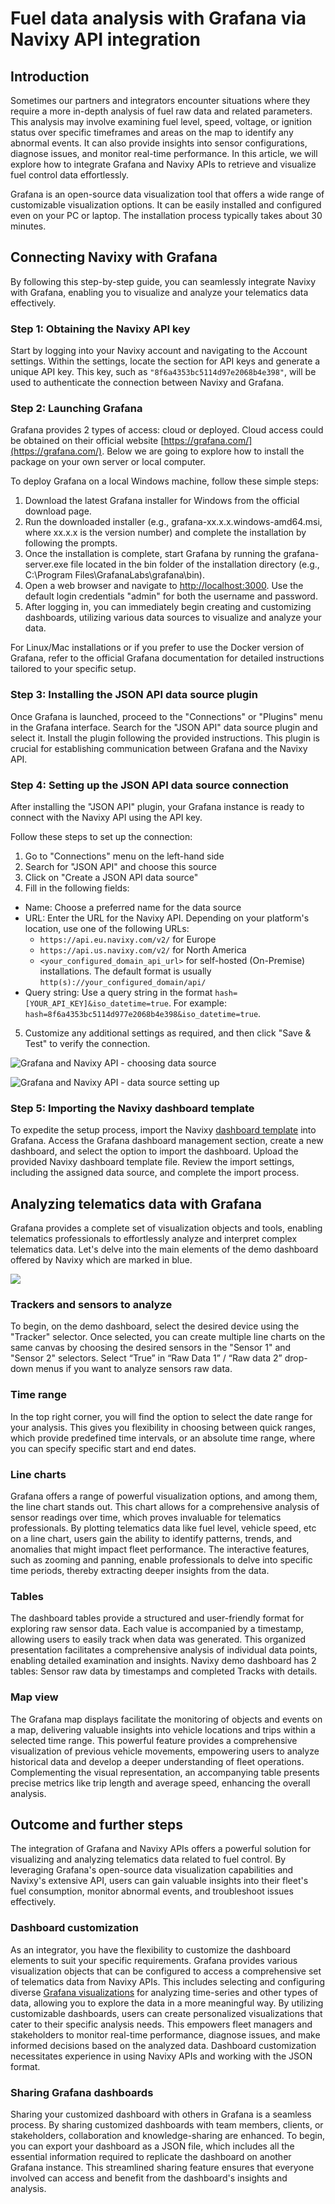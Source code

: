 # Fuel data analysis with Grafana via Navixy API integration

## Introduction

Sometimes our partners and integrators encounter situations where they require a more in-depth analysis of fuel raw data and related parameters. This analysis may involve examining fuel level, speed, voltage, or ignition status over specific timeframes and areas on the map to identify any abnormal events. It can also provide insights into sensor configurations, diagnose issues, and monitor real-time performance. In this article, we will explore how to integrate Grafana and Navixy APIs to retrieve and visualize fuel control data effortlessly.

Grafana is an open-source data visualization tool that offers a wide range of customizable visualization options. It can be easily installed and configured even on your PC or laptop. The installation process typically takes about 30 minutes.

## Connecting Navixy with Grafana

By following this step-by-step guide, you can seamlessly integrate Navixy with Grafana, enabling you to visualize and analyze your telematics data effectively.

### Step 1: Obtaining the Navixy API key

Start by logging into your Navixy account and navigating to the Account settings. Within the settings, locate the section for API keys and generate a unique API key. This key, such as `"8f6a4353bc5114d97e2068b4e398"`, will be used to authenticate the connection between Navixy and Grafana.

### Step 2: Launching Grafana

Grafana provides 2 types of access: cloud or deployed. Cloud access could be obtained on their official website [https://grafana.com/](https://grafana.com/). Below we are going to explore how to install the package on your own server or local computer.&#x20;

To deploy Grafana on a local Windows machine, follow these simple steps:

1. Download the latest Grafana installer for Windows from the official download page.
2. Run the downloaded installer (e.g., grafana-xx.x.x.windows-amd64.msi, where xx.x.x is the version number) and complete the installation by following the prompts.
3. Once the installation is complete, start Grafana by running the grafana-server.exe file located in the bin folder of the installation directory (e.g., C:\Program Files\GrafanaLabs\grafana\bin).
4. Open a web browser and navigate to [http://localhost:3000](http://localhost:3000/). Use the default login credentials "admin" for both the username and password.
5. After logging in, you can immediately begin creating and customizing dashboards, utilizing various data sources to visualize and analyze your data.

For Linux/Mac installations or if you prefer to use the Docker version of Grafana, refer to the official Grafana documentation for detailed instructions tailored to your specific setup.

### Step 3: Installing the JSON API data source plugin

Once Grafana is launched, proceed to the "Connections" or "Plugins" menu in the Grafana interface. Search for the "JSON API" data source plugin and select it. Install the plugin following the provided instructions. This plugin is crucial for establishing communication between Grafana and the Navixy API.

### Step 4: Setting up the JSON API data source connection

After installing the "JSON API" plugin, your Grafana instance is ready to connect with the Navixy API using the API key.&#x20;

Follow these steps to set up the connection:

1. Go to "Connections" menu on the left-hand side
2. Search for "JSON API" and choose this source
3. Click on "Create a JSON API data source"
4. Fill in the following fields:

* Name: Choose a preferred name for the data source
* URL: Enter the URL for the Navixy API. Depending on your platform's location, use one of the following URLs:
  * `https://api.eu.navixy.com/v2/` for Europe
  * `https://api.us.navixy.com/v2/` for North America
  * `<your_configured_domain_api_url>` for self-hosted (On-Premise) installations. The default format is usually `http(s)://your_configured_domain/api/`
* Query string: Use a query string in the format `hash=[YOUR_API_KEY]&iso_datetime=true`. For example: `hash=8f6a4353bc5114d977e2068b4e398&iso_datetime=true`.

5. Customize any additional settings as required, and then click "Save & Test" to verify the connection.

![Grafana and Navixy API - choosing data source](attachments/image-20231017-075916.png)

![Grafana and Navixy API - data source setting up](attachments/image-20231017-080330.png)

### Step 5: Importing the Navixy dashboard template

To expedite the setup process, import the Navixy [dashboard template](https://github.com/SquareGPS/bi-intergrations/blob/main/grafana/navixy_fuel_dashboard_demo.json) into Grafana. Access the Grafana dashboard management section, create a new dashboard, and select the option to import the dashboard. Upload the provided Navixy dashboard template file. Review the import settings, including the assigned data source, and complete the import process.

## Analyzing telematics data with Grafana

Grafana provides a complete set of visualization objects and tools, enabling telematics professionals to effortlessly analyze and interpret complex telematics data. Let's delve into the main elements of the demo dashboard offered by Navixy which are marked in blue.

![](attachments/image-20231017-083157.png)

### Trackers and sensors to analyze

To begin, on the demo dashboard, select the desired device using the "Tracker" selector. Once selected, you can create multiple line charts on the same canvas by choosing the desired sensors in the "Sensor 1" and "Sensor 2" selectors. Select “True” in “Raw Data 1” / “Raw data 2” drop-down menus if you want to analyze sensors raw data.

### Time range

In the top right corner, you will find the option to select the date range for your analysis. This gives you flexibility in choosing between quick ranges, which provide predefined time intervals, or an absolute time range, where you can specify specific start and end dates.

### Line charts

Grafana offers a range of powerful visualization options, and among them, the line chart stands out. This chart allows for a comprehensive analysis of sensor readings over time, which proves invaluable for telematics professionals. By plotting telematics data like fuel level, vehicle speed, etc on a line chart, users gain the ability to identify patterns, trends, and anomalies that might impact fleet performance. The interactive features, such as zooming and panning, enable professionals to delve into specific time periods, thereby extracting deeper insights from the data.

### Tables

The dashboard tables provide a structured and user-friendly format for exploring raw sensor data. Each value is accompanied by a timestamp, allowing users to easily track when data was generated. This organized presentation facilitates a comprehensive analysis of individual data points, enabling detailed examination and insights. Navixy demo dashboard has 2 tables: Sensor raw data by timestamps and completed Tracks with details.

### Map view

The Grafana map displays facilitate the monitoring of objects and events on a map, delivering valuable insights into vehicle locations and trips within a selected time range. This powerful feature provides a comprehensive visualization of previous vehicle movements, empowering users to analyze historical data and develop a deeper understanding of fleet operations. Complementing the visual representation, an accompanying table presents precise metrics like trip length and average speed, enhancing the overall analysis.

## Outcome and further steps

The integration of Grafana and Navixy APIs offers a powerful solution for visualizing and analyzing telematics data related to fuel control. By leveraging Grafana's open-source data visualization capabilities and Navixy's extensive API, users can gain valuable insights into their fleet's fuel consumption, monitor abnormal events, and troubleshoot issues effectively.

### Dashboard customization

As an integrator, you have the flexibility to customize the dashboard elements to suit your specific requirements. Grafana provides various visualization objects that can be configured to access a comprehensive set of telematics data from Navixy APIs. This includes selecting and configuring diverse [Grafana visualizations](https://grafana.com/docs/grafana/latest/panels-visualizations/visualizations/) for analyzing time-series and other types of data, allowing you to explore the data in a more meaningful way. By utilizing customizable dashboards, users can create personalized visualizations that cater to their specific analysis needs. This empowers fleet managers and stakeholders to monitor real-time performance, diagnose issues, and make informed decisions based on the analyzed data. Dashboard customization necessitates experience in using Navixy APIs and working with the JSON format.

### Sharing Grafana dashboards

Sharing your customized dashboard with others in Grafana is a seamless process. By sharing customized dashboards with team members, clients, or stakeholders, collaboration and knowledge-sharing are enhanced. To begin, you can export your dashboard as a JSON file, which includes all the essential information required to replicate the dashboard on another Grafana instance. This streamlined sharing feature ensures that everyone involved can access and benefit from the dashboard's insights and analysis.
